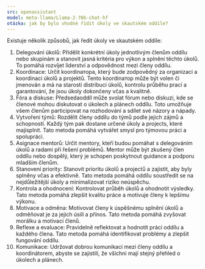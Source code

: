 ```yaml
---
src: openassistant
model: meta-llama/Llama-2-70b-chat-hf
otázka: jak by bylo vhodné řídit úkoly ve skautském oddíle?
---
```

Existuje několik způsobů, jak ředit úkoly ve skautském oddíle:

1. Delegování úkolů: Přidělit konkrétní úkoly jednotlivým členům oddílu nebo skupinám a stanovit jasná kritéria pro výkon a splnění těchto úkolů. To pomáhá rozvíjet liderství a odpovědnost mezi členy oddílu.
2. Koordinace: Určit koordinaтора, který bude zodpovědný za organizaci a koordinaci úkolů a projektů. Tento koordinaтор může být volen či jmenován a má na starosti distribuci úkolů, kontrolu průběhu prací a garantování, že jsou úkoly dokončeny včas a kvalitně.
3. Fóra a diskuse: Předsedaoddíl může svolat fórum nebo diskuzi, kde se členové mohou diskutovat o úkolech a plánech oddílu. Toto umožňuje všem členům participovat na rozhodování a sdílet své názory a nápady.
4. Vytvoření týmů: Rozdělit členy oddílu do týmů podle jejich zájmů a schopností. Každý tým pak dostane určené úkoly a projects, které majísplnit. Tato metoda pomáhá vytvářet smysl pro týmovou práci a spolupráci.
5. Asignace mentorů: Určit mentory, kteří budou pomáhat s delegováním úkolů a radami při řešení problémů. Mentor může být zkušený člen oddílu nebo dospělý, který je schopen poskytnout guidance a podporu mladším členům.
6. Stanovení priority: Stanovit prioritu úkolů a projectů a zajistit, aby byly splněny včas a efektivně. Tato metoda pomáhá oddílu soustředit se na nejdůležitější úkoly a minimalizovat riziko neúspěchu.
7. Kontrola a ohodnocení: Kontrolovat průběh úkolů a ohodnotit výsledky. Tato metoda pomáhá zlepšit kvalitu práce a motivuje členy k lepšímu výkonu.
8. Motivace a odměna: Motivovat členy k úspěšnému splnění úkolů a odměňovat je za jejich úsilí a přínos. Tato metoda pomáhá zvyšovat morálku a motivaci členů.
9. Reflexe a evaluace: Pravidelně reflektovat a hodnotit práci oddílu a každého člena. Tato metoda pomáhá identifikovat problémy a zlepšit fungování oddílu.
10. Komunikace: Udržovat dobrou komunikaci mezi členy oddílu a koordinátorem, abyste se zajistili, že všichni mají stejný přehled o úkolech a plánech.